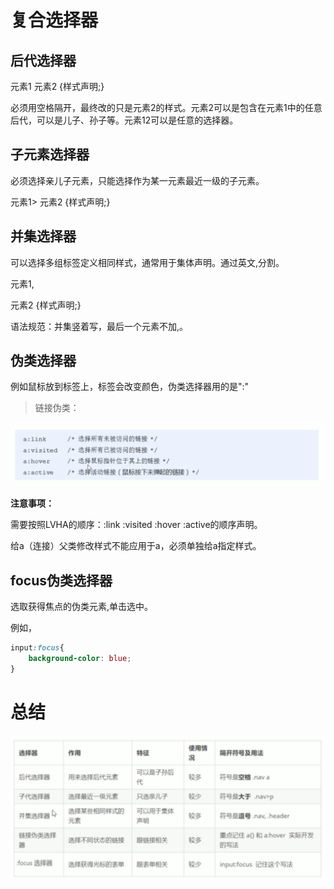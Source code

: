 # 复合选择器

## 后代选择器

元素1 元素2 {样式声明;}

必须用空格隔开，最终改的只是元素2的样式。元素2可以是包含在元素1中的任意后代，可以是儿子、孙子等。元素12可以是任意的选择器。

## 子元素选择器

必须选择亲儿子元素，只能选择作为某一元素最近一级的子元素。

元素1> 元素2 {样式声明;}

## 并集选择器

可以选择多组标签定义相同样式，通常用于集体声明。通过英文,分割。

元素1,

元素2 {样式声明;}

语法规范：并集竖着写，最后一个元素不加,。

## 伪类选择器

例如鼠标放到标签上，标签会改变颜色，伪类选择器用的是":"

>链接伪类：

![avatar](6.png)

**注意事项：**

需要按照LVHA的顺序：:link :visited :hover :active的顺序声明。

给a（连接）父类修改样式不能应用于a，必须单独给a指定样式。

## focus伪类选择器

选取获得焦点的伪类元素,单击选中。

例如，
```css
input:focus{
    background-color: blue;
}
```

# 总结

![avatar](7.png)